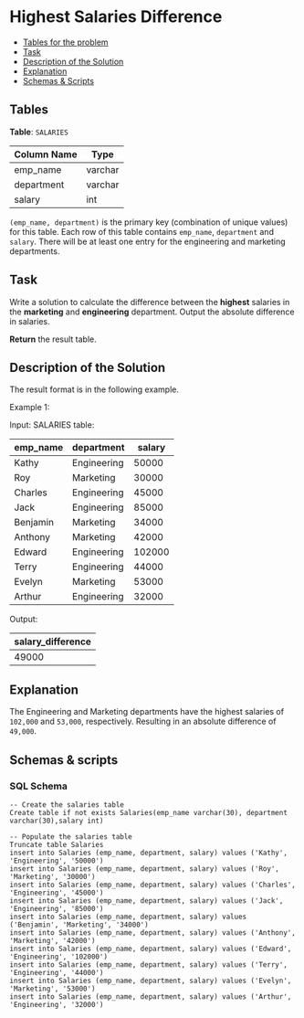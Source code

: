# Highest Salaries Difference

- [Tables for the problem](#tables)
- [Task](#task)
- [Description of the Solution](#description-of-the-solution)
- [Explanation](#explanation)
- [Schemas & Scripts](#schemas--scripts)

## Tables 

**Table**: `SALARIES`
 
| Column Name | Type    | 
|-------------|---------|
| emp_name    | varchar | 
| department  | varchar | 
| salary      | int     |

`(emp_name, department)` is the primary key (combination of unique values) for this table.
Each row of this table contains `emp_name`, `department` and `salary`. There will be at least one entry for the 
engineering and marketing departments.

## Task

Write a solution to calculate the difference between the **highest** salaries in the **marketing** and **engineering** 
department. Output the absolute difference in salaries.

**Return** the result table.

## Description of the Solution ##

The result format is in the following example.

Example 1:

Input: 
SALARIES table:

| emp_name | department  | salary |
|----------|-------------|--------|
| Kathy    | Engineering | 50000  |
| Roy      | Marketing   | 30000  |
| Charles  | Engineering | 45000  |
| Jack     | Engineering | 85000  | 
| Benjamin | Marketing   | 34000  |
| Anthony  | Marketing   | 42000  |
| Edward   | Engineering | 102000 |
| Terry    | Engineering | 44000  |
| Evelyn   | Marketing   | 53000  |
| Arthur   | Engineering | 32000  |

Output: 

| salary_difference | 
|-------------------|
| 49000             |

## Explanation ##

The Engineering and Marketing departments have the highest salaries of `102,000` and `53,000`, respectively. 
Resulting in an absolute difference of `49,000`.

## Schemas & scripts

### SQL Schema

```genericsql
-- Create the salaries table
Create table if not exists Salaries(emp_name varchar(30), department varchar(30),salary int)
    
-- Populate the salaries table
Truncate table Salaries
insert into Salaries (emp_name, department, salary) values ('Kathy', 'Engineering', '50000')
insert into Salaries (emp_name, department, salary) values ('Roy', 'Marketing', '30000')
insert into Salaries (emp_name, department, salary) values ('Charles', 'Engineering', '45000')
insert into Salaries (emp_name, department, salary) values ('Jack', 'Engineering', '85000')
insert into Salaries (emp_name, department, salary) values ('Benjamin', 'Marketing', '34000')
insert into Salaries (emp_name, department, salary) values ('Anthony', 'Marketing', '42000')
insert into Salaries (emp_name, department, salary) values ('Edward', 'Engineering', '102000')
insert into Salaries (emp_name, department, salary) values ('Terry', 'Engineering', '44000')
insert into Salaries (emp_name, department, salary) values ('Evelyn', 'Marketing', '53000')
insert into Salaries (emp_name, department, salary) values ('Arthur', 'Engineering', '32000')
```